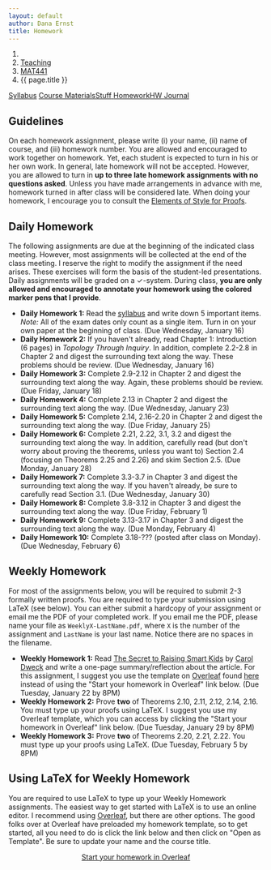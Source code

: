 ```yaml
---
layout: default
author: Dana Ernst
title: Homework
---
```


<ol class="breadcrumb">
  <li><a href="/"><i class="fa fa-home"></i></a></li>
  <li><a href="/teaching/">Teaching</a></li>
  <li><a href="/teaching/mat441s19">MAT441</a></li>
  <li class="active">{{ page.title }}</li>
</ol>

<div class="row">
<div class="col-xs-12">
<div class="btn-group btn-group-justified">
<a class="btn btn-default btn-success" href="{{site.baseurl}}/teaching/mat441s19/syllabus/">Syllabus</a>
<a class="btn btn-default btn-primary" href="{{site.baseurl}}/teaching/mat441s19/materials/">
<span class="hidden-xs">Course Materials</span><span class="visible-xs">Stuff</span>
</a>
<a class="btn btn-default btn-warning" href="{{site.baseurl}}/teaching/mat441s19/homework/">
<span class="hidden-xs">Homework</span><span class="visible-xs">HW</span>
</a>
<a class="btn btn-default btn-info" href="{{site.baseurl}}/teaching/mat441s19/journal/">Journal</a>
</div>
</div>
</div>

## Guidelines ##
On each homework assignment, please write (i) your name, (ii) name of course, and (iii) homework number. You are allowed and encouraged to work together on homework. Yet, each student is expected to turn in his or her own work. In general, late homework will not be accepted. However, you are allowed to turn in **up to three late homework assignments with no questions asked**. Unless you have made arrangements in advance with me, homework turned in after class will be considered late. When doing your homework, I encourage you to consult the [Elements of Style for Proofs]({{site.baseurl}}/teaching/ElementsOfStyle.pdf).

## Daily Homework ##
The following assignments are due at the beginning of the indicated class meeting. However, most assignments will be collected at the end of the class meeting.  I reserve the right to modify the assignment if the need arises.  These exercises will form the basis of the student-led presentations.  Daily assignments will be graded on a $\checkmark$-system.  During class, **you are only allowed and encouraged to annotate your homework using the colored marker pens that I provide**.

- **Daily Homework 1:** Read the [syllabus]({{site.baseurl}}/teaching/mat441s19/syllabus/) and write down 5 important items.  *Note:*  All of the exam dates only count as a single item.  Turn in on your own paper at the beginning of class. (Due Wednesday, January 16)
- **Daily Homework 2:** If you haven't already, read Chapter 1: Introduction (6 pages) in *Topology Through Inquiry*. In addition, complete 2.2-2.8 in Chapter 2 and digest the surrounding text along the way. These problems should be review. (Due Wednesday, January 16)
- **Daily Homework 3:** Complete 2.9-2.12 in Chapter 2 and digest the surrounding text along the way. Again, these problems should be review. (Due Friday, January 18)
- **Daily Homework 4:** Complete 2.13 in Chapter 2 and digest the surrounding text along the way. (Due Wednesday, January 23)
- **Daily Homework 5:** Complete 2.14, 2.16-2.20 in Chapter 2 and digest the surrounding text along the way. (Due Friday, January 25)
- **Daily Homework 6:** Complete 2.21, 2.22, 3.1, 3.2 and digest the surrounding text along the way. In addition, carefully read (but don't worry about proving the theorems, unless you want to) Section 2.4 (focusing on Theorems 2.25 and 2.26) and skim Section 2.5. (Due Monday, January 28)
- **Daily Homework 7:** Complete 3.3-3.7 in Chapter 3 and digest the surrounding text along the way. If you haven't already, be sure to carefully read Section 3.1. (Due Wednesday, January 30)
- **Daily Homework 8:** Complete 3.8-3.12 in Chapter 3 and digest the surrounding text along the way. (Due Friday, February 1)
- **Daily Homework 9:** Complete 3.13-3.17 in Chapter 3 and digest the surrounding text along the way. (Due Monday, February 4)
- **Daily Homework 10:** Complete 3.18-??? (posted after class on Monday). (Due Wednesday, February 6)

## Weekly Homework ##
For most of the assignments below, you will be required to submit 2-3 formally written proofs. You are required to type your submission using LaTeX (see below).  You can either submit a hardcopy of your assignment or email me the PDF of your completed work. If you email me the PDF, please name your file as <code>WeeklyX-LastName.pdf</code>, where <code>X</code> is the number of the assignment and <code>LastName</code> is your last name.  Notice there are no spaces in the filename.

- **Weekly Homework 1:** Read <a href="https://www.scientificamerican.com/article/the-secret-to-raising-smart-kids1/">The Secret to Raising Smart Kids</a> by <a href="https://en.wikipedia.org/wiki/Carol_Dweck/">Carol Dweck</a> and write a one-page summary/reflection about the article. For this assignment, I suggest you use the template on <a href="https://www.overleaf.com/">Overleaf</a> found <a href="https://www.overleaf.com/latex/templates/weekly-homework-1-for-reflection-on-the-secret-to-raising-smart-kids/wsqscmkyzrsr">here</a> instead of using the "Start your homework in Overleaf" link below. (Due Tuesday, January 22 by 8PM)
- **Weekly Homework 2:** Prove **two** of Theorems 2.10, 2.11, 2.12, 2.14, 2.16. You must type up your proofs using LaTeX.  I suggest you use my Overleaf template, which you can access by clicking the "Start your homework in Overleaf" link below. (Due Tuesday, January 29 by 8PM)
- **Weekly Homework 3:** Prove **two** of Theorems 2.20, 2.21, 2.22. You must type up your proofs using LaTeX. (Due Tuesday, February 5 by 8PM)

## Using LaTeX for Weekly Homework ##
You are required to use LaTeX to type up your Weekly Homework assignments. The easiest way to get started with LaTeX is to use an online editor.  I recommend using [Overleaf](https://overleaf.com), but there are other options.  The good folks over at Overleaf have preloaded my homework template, so to get started, all you need to do is click the link below and then click on "Open as Template". Be sure to update your name and the course title.

<center>
<a href="https://www.overleaf.com/latex/templates/weekly-homework-x/cbpdxbqknrvq" class="btn btn-primary btn-lg" role="button">Start your homework in Overleaf</a>
</center>

<br>
